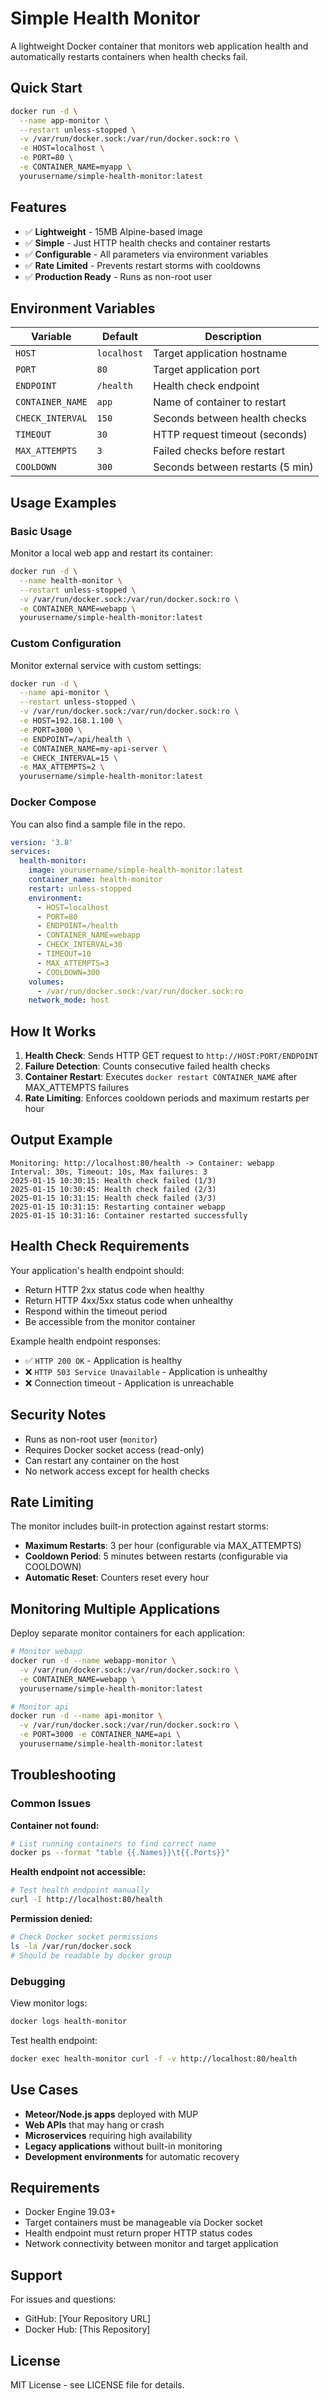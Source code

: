 # Simple Health Monitor

A lightweight Docker container that monitors web application health and automatically restarts containers when health checks fail.

## Quick Start

```bash
docker run -d \
  --name app-monitor \
  --restart unless-stopped \
  -v /var/run/docker.sock:/var/run/docker.sock:ro \
  -e HOST=localhost \
  -e PORT=80 \
  -e CONTAINER_NAME=myapp \
  yourusername/simple-health-monitor:latest
```

## Features

- ✅ **Lightweight** - 15MB Alpine-based image
- ✅ **Simple** - Just HTTP health checks and container restarts
- ✅ **Configurable** - All parameters via environment variables
- ✅ **Rate Limited** - Prevents restart storms with cooldowns
- ✅ **Production Ready** - Runs as non-root user

## Environment Variables

| Variable | Default | Description |
|----------|---------|-------------|
| `HOST` | `localhost` | Target application hostname |
| `PORT` | `80` | Target application port |
| `ENDPOINT` | `/health` | Health check endpoint |
| `CONTAINER_NAME` | `app` | Name of container to restart |
| `CHECK_INTERVAL` | `150` | Seconds between health checks |
| `TIMEOUT` | `30` | HTTP request timeout (seconds) |
| `MAX_ATTEMPTS` | `3` | Failed checks before restart |
| `COOLDOWN` | `300` | Seconds between restarts (5 min) |

## Usage Examples

### Basic Usage

Monitor a local web app and restart its container:

```bash
docker run -d \
  --name health-monitor \
  --restart unless-stopped \
  -v /var/run/docker.sock:/var/run/docker.sock:ro \
  -e CONTAINER_NAME=webapp \
  yourusername/simple-health-monitor:latest
```

### Custom Configuration

Monitor external service with custom settings:

```bash
docker run -d \
  --name api-monitor \
  --restart unless-stopped \
  -v /var/run/docker.sock:/var/run/docker.sock:ro \
  -e HOST=192.168.1.100 \
  -e PORT=3000 \
  -e ENDPOINT=/api/health \
  -e CONTAINER_NAME=my-api-server \
  -e CHECK_INTERVAL=15 \
  -e MAX_ATTEMPTS=2 \
  yourusername/simple-health-monitor:latest
```

### Docker Compose
You can also find a sample file in the repo.

```yaml
version: '3.8'
services:
  health-monitor:
    image: yourusername/simple-health-monitor:latest
    container_name: health-monitor
    restart: unless-stopped
    environment:
      - HOST=localhost
      - PORT=80
      - ENDPOINT=/health
      - CONTAINER_NAME=webapp
      - CHECK_INTERVAL=30
      - TIMEOUT=10
      - MAX_ATTEMPTS=3
      - COOLDOWN=300
    volumes:
      - /var/run/docker.sock:/var/run/docker.sock:ro
    network_mode: host
```

## How It Works

1. **Health Check**: Sends HTTP GET request to `http://HOST:PORT/ENDPOINT`
2. **Failure Detection**: Counts consecutive failed health checks
3. **Container Restart**: Executes `docker restart CONTAINER_NAME` after MAX_ATTEMPTS failures
4. **Rate Limiting**: Enforces cooldown periods and maximum restarts per hour

## Output Example

```
Monitoring: http://localhost:80/health -> Container: webapp
Interval: 30s, Timeout: 10s, Max failures: 3
2025-01-15 10:30:15: Health check failed (1/3)
2025-01-15 10:30:45: Health check failed (2/3)
2025-01-15 10:31:15: Health check failed (3/3)
2025-01-15 10:31:15: Restarting container webapp
2025-01-15 10:31:16: Container restarted successfully
```

## Health Check Requirements

Your application's health endpoint should:
- Return HTTP 2xx status code when healthy
- Return HTTP 4xx/5xx status code when unhealthy
- Respond within the timeout period
- Be accessible from the monitor container

Example health endpoint responses:
- ✅ `HTTP 200 OK` - Application is healthy
- ❌ `HTTP 503 Service Unavailable` - Application is unhealthy
- ❌ Connection timeout - Application is unreachable

## Security Notes

- Runs as non-root user (`monitor`)
- Requires Docker socket access (read-only)
- Can restart any container on the host
- No network access except for health checks

## Rate Limiting

The monitor includes built-in protection against restart storms:

- **Maximum Restarts**: 3 per hour (configurable via MAX_ATTEMPTS)
- **Cooldown Period**: 5 minutes between restarts (configurable via COOLDOWN)
- **Automatic Reset**: Counters reset every hour

## Monitoring Multiple Applications

Deploy separate monitor containers for each application:

```bash
# Monitor webapp
docker run -d --name webapp-monitor \
  -v /var/run/docker.sock:/var/run/docker.sock:ro \
  -e CONTAINER_NAME=webapp \
  yourusername/simple-health-monitor:latest

# Monitor api
docker run -d --name api-monitor \
  -v /var/run/docker.sock:/var/run/docker.sock:ro \
  -e PORT=3000 -e CONTAINER_NAME=api \
  yourusername/simple-health-monitor:latest
```

## Troubleshooting

### Common Issues

**Container not found:**
```bash
# List running containers to find correct name
docker ps --format "table {{.Names}}\t{{.Ports}}"
```

**Health endpoint not accessible:**
```bash
# Test health endpoint manually
curl -I http://localhost:80/health
```

**Permission denied:**
```bash
# Check Docker socket permissions
ls -la /var/run/docker.sock
# Should be readable by docker group
```

### Debugging

View monitor logs:
```bash
docker logs health-monitor
```

Test health endpoint:
```bash
docker exec health-monitor curl -f -v http://localhost:80/health
```

## Use Cases

- **Meteor/Node.js apps** deployed with MUP
- **Web APIs** that may hang or crash
- **Microservices** requiring high availability
- **Legacy applications** without built-in monitoring
- **Development environments** for automatic recovery

## Requirements

- Docker Engine 19.03+
- Target containers must be manageable via Docker socket
- Health endpoint must return proper HTTP status codes
- Network connectivity between monitor and target application

## Support

For issues and questions:
- GitHub: [Your Repository URL]
- Docker Hub: [This Repository]

## License

MIT License - see LICENSE file for details.